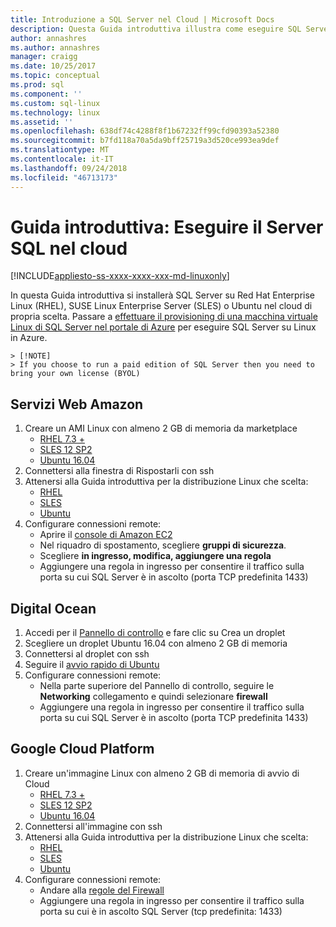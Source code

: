 ```yaml
---
title: Introduzione a SQL Server nel Cloud | Microsoft Docs
description: Questa Guida introduttiva illustra come eseguire SQL Server in Linux nel cloud di propria scelta.
author: annashres
ms.author: annashres
manager: craigg
ms.date: 10/25/2017
ms.topic: conceptual
ms.prod: sql
ms.component: ''
ms.custom: sql-linux
ms.technology: linux
ms.assetid: ''
ms.openlocfilehash: 638df74c4288f8f1b67232ff99cfd90393a52380
ms.sourcegitcommit: b7fd118a70a5da9bff25719a3d520ce993ea9def
ms.translationtype: MT
ms.contentlocale: it-IT
ms.lasthandoff: 09/24/2018
ms.locfileid: "46713173"
---
```

# <a name="quickstart-run-the-sql-server-in-the-cloud"></a>Guida introduttiva: Eseguire il Server SQL nel cloud

[!INCLUDE[appliesto-ss-xxxx-xxxx-xxx-md-linuxonly](../includes/appliesto-ss-xxxx-xxxx-xxx-md-linuxonly.md)]

In questa Guida introduttiva si installerà SQL Server su Red Hat Enterprise Linux (RHEL), SUSE Linux Enterprise Server (SLES) o Ubuntu nel cloud di propria scelta. Passare a [effettuare il provisioning di una macchina virtuale Linux di SQL Server nel portale di Azure](https://docs.microsoft.com/azure/virtual-machines/linux/sql/provision-sql-server-linux-virtual-machine?toc=%2fsql%2flinux%2ftoc.json) per eseguire SQL Server su Linux in Azure.

    > [!NOTE]
    > If you choose to run a paid edition of SQL Server then you need to bring your own license (BYOL)

## <a name="amazon-web-services"></a>Servizi Web Amazon
1.  Creare un AMI Linux con almeno 2 GB di memoria da marketplace 
    * [RHEL 7.3 +](https://aws.amazon.com/marketplace/pp/B00KWBZVK6)
    * [SLES 12 SP2](https://aws.amazon.com/marketplace/pp/B00PMM99PI)
    * [Ubuntu 16.04](https://aws.amazon.com/marketplace/pp/B01JBL2M0O)
1.  Connettersi alla finestra di Rispostarli con ssh
1.  Attenersi alla Guida introduttiva per la distribuzione Linux che scelta: 
    * [RHEL](quickstart-install-connect-red-hat.md)
    * [SLES](quickstart-install-connect-suse.md)
    * [Ubuntu](quickstart-install-connect-ubuntu.md)
1.  Configurare connessioni remote: 
    * Aprire il [console di Amazon EC2]( https://console.aws.amazon.com/ec2/)
    * Nel riquadro di spostamento, scegliere **gruppi di sicurezza**. 
    * Scegliere **in ingresso, modifica, aggiungere una regola**
    * Aggiungere una regola in ingresso per consentire il traffico sulla porta su cui SQL Server è in ascolto (porta TCP predefinita 1433)

    
## <a name="digital-ocean"></a>Digital Ocean
1. Accedi per il [Pannello di controllo](https://cloud.digitalocean.com/login) e fare clic su Crea un droplet
1. Scegliere un droplet Ubuntu 16.04 con almeno 2 GB di memoria
1. Connettersi al droplet con ssh
1. Seguire il [avvio rapido di Ubuntu](quickstart-install-connect-ubuntu.md)
1. Configurare connessioni remote:
    * Nella parte superiore del Pannello di controllo, seguire le **Networking** collegamento e quindi selezionare **firewall**
    * Aggiungere una regola in ingresso per consentire il traffico sulla porta su cui SQL Server è in ascolto (porta TCP predefinita 1433)
    
## <a name="google-cloud-platform"></a>Google Cloud Platform
1.  Creare un'immagine Linux con almeno 2 GB di memoria di avvio di Cloud 
    * [RHEL 7.3 +](https://console.cloud.google.com/launcher/details/rhel-cloud/rhel-7)
    * [SLES 12 SP2](https://console.cloud.google.com/launcher/details/suse-cloud/sles-12)
    * [Ubuntu 16.04](https://console.cloud.google.com/launcher/details/ubuntu-os-cloud/ubuntu-xenial)
1.  Connettersi all'immagine con ssh
1.  Attenersi alla Guida introduttiva per la distribuzione Linux che scelta: 
    * [RHEL](quickstart-install-connect-red-hat.md)
    * [SLES](quickstart-install-connect-suse.md)
    * [Ubuntu](quickstart-install-connect-ubuntu.md)
1.  Configurare connessioni remote: 
    * Andare alla [regole del Firewall](https://console.cloud.google.com/networking/firewalls)
    * Aggiungere una regola in ingresso per consentire il traffico sulla porta su cui è in ascolto SQL Server (tcp predefinita: 1433)
